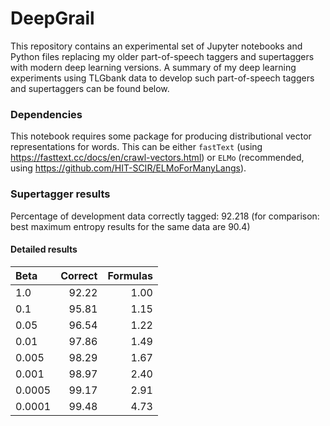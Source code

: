 # DeepGrail

This repository contains an experimental set of Jupyter notebooks and Python files replacing my older part-of-speech taggers and supertaggers with modern deep learning versions. A summary of my deep learning experiments using TLGbank data to develop such part-of-speech taggers and supertaggers can be found below.


### Dependencies

This notebook requires some package for producing distributional vector representations for words. This can be either `fastText` (using https://fasttext.cc/docs/en/crawl-vectors.html) or `ELMo` (recommended, using https://github.com/HIT-SCIR/ELMoForManyLangs).

### Supertagger results

Percentage of development data correctly tagged: 92.218 (for comparison: best maximum entropy results for the same data are 90.4)

#### Detailed results

| Beta | Correct | Formulas|
|:-----|--------:|--------:|
1.0   | 92.22 | 1.00 |
0.1   | 95.81 | 1.15 |
0.05  | 96.54 | 1.22 |
0.01  | 97.86 | 1.49 |
0.005 | 98.29 | 1.67 |
0.001 | 98.97 | 2.40 |
0.0005 | 99.17 | 2.91 |
0.0001 | 99.48 | 4.73 |
